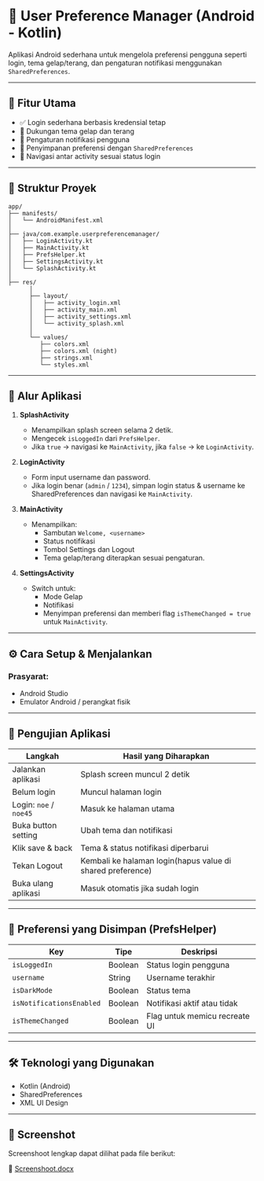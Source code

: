 # 📱 User Preference Manager (Android - Kotlin)

Aplikasi Android sederhana untuk mengelola preferensi pengguna seperti login, tema gelap/terang, dan pengaturan notifikasi menggunakan `SharedPreferences`.

---

## 🚀 Fitur Utama

- ✅ Login sederhana berbasis kredensial tetap
- 🌙 Dukungan tema gelap dan terang
- 🔔 Pengaturan notifikasi pengguna
- 💾 Penyimpanan preferensi dengan `SharedPreferences`
- 🧭 Navigasi antar activity sesuai status login

---

## 🧱 Struktur Proyek

```
app/
├── manifests/
│   └── AndroidManifest.xml
│
├── java/com.example.userpreferencemanager/
│   ├── LoginActivity.kt
│   ├── MainActivity.kt
│   ├── PrefsHelper.kt
│   ├── SettingsActivity.kt
│   └── SplashActivity.kt
│
├── res/
      │
      ├── layout/
      │   ├── activity_login.xml
      │   ├── activity_main.xml
      │   ├── activity_settings.xml
      │   └── activity_splash.xml
      │
      └── values/
         ├── colors.xml
         ├── colors.xml (night)
         ├── strings.xml
         └── styles.xml
```

---

## 🧭 Alur Aplikasi

1. **SplashActivity**

   - Menampilkan splash screen selama 2 detik.
   - Mengecek `isLoggedIn` dari `PrefsHelper`.
   - Jika `true` → navigasi ke `MainActivity`, jika `false` → ke `LoginActivity`.

2. **LoginActivity**

   - Form input username dan password.
   - Jika login benar (`admin` / `1234`), simpan login status & username ke SharedPreferences dan navigasi ke `MainActivity`.

3. **MainActivity**

   - Menampilkan:
     - Sambutan `Welcome, <username>`
     - Status notifikasi
     - Tombol Settings dan Logout
     - Tema gelap/terang diterapkan sesuai pengaturan.

4. **SettingsActivity**
   - Switch untuk:
     - Mode Gelap
     - Notifikasi
     - Menyimpan preferensi dan memberi flag `isThemeChanged = true` untuk `MainActivity`.

---

## ⚙️ Cara Setup & Menjalankan

### Prasyarat:

- Android Studio
- Emulator Android / perangkat fisik

---

## 🧪 Pengujian Aplikasi

| Langkah                 | Hasil yang Diharapkan                                      |
| ----------------------- | ---------------------------------------------------------- |
| Jalankan aplikasi       | Splash screen muncul 2 detik                               |
| Belum login             | Muncul halaman login                                       |
| Login: `noe` / `noe45` | Masuk ke halaman utama                                     |
| Buka button setting     | Ubah tema dan notifikasi                                   |
| Klik save & back        | Tema & status notifikasi diperbarui                        |
| Tekan Logout            | Kembali ke halaman login(hapus value di shared preference) |
| Buka ulang aplikasi     | Masuk otomatis jika sudah login                            |

---

## 💾 Preferensi yang Disimpan (PrefsHelper)

| Key                      | Tipe    | Deskripsi                     |
| ------------------------ | ------- | ----------------------------- |
| `isLoggedIn`             | Boolean | Status login pengguna         |
| `username`               | String  | Username terakhir             |
| `isDarkMode`             | Boolean | Status tema                   |
| `isNotificationsEnabled` | Boolean | Notifikasi aktif atau tidak   |
| `isThemeChanged`         | Boolean | Flag untuk memicu recreate UI |

---

## 🛠️ Teknologi yang Digunakan

- Kotlin (Android)
- SharedPreferences
- XML UI Design

---

## 📸 Screenshot

Screenshoot lengkap dapat dilihat pada file berikut:

📄 [Screenshoot.docx](./Screenshoot.docx)